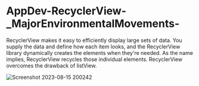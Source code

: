 # AppDev-RecyclerView-_MajorEnvironmentalMovements-
RecyclerView makes it easy to efficiently display large sets of data. You supply the data and define how each item looks, and the RecyclerView library dynamically creates the elements when they're needed. As the name implies, RecyclerView recycles those individual elements. RecyclerView overcomes the drawback of listView.


![Screenshot 2023-08-15 200242](https://github.com/Dhruv-Gidwani/AppDev-RecyclerView-_MajorEnvironmentalMovements-/assets/115818815/bdbbe2a1-5ff8-46e0-a2a5-61f70e48dcd6)

